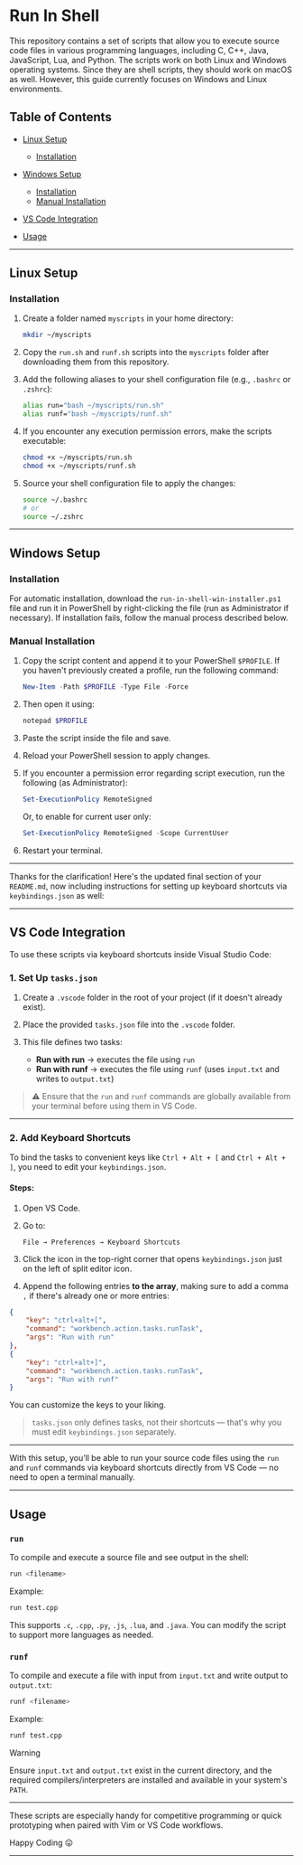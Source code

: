 # Run In Shell

This repository contains a set of scripts that allow you to execute source code files in various programming languages, including C, C++, Java, JavaScript, Lua, and Python.
The scripts work on both Linux and Windows operating systems. Since they are shell scripts, they should work on macOS as well. However, this guide currently focuses on Windows and Linux environments.

## Table of Contents

* [Linux Setup](#linux-setup)

  * [Installation](#installation)
* [Windows Setup](#windows-setup)

  * [Installation](#installation-1)
  * [Manual Installation](#manual-installation)
* [VS Code Integration](#vs-code-integration)
* [Usage](#usage)

---

## Linux Setup

### Installation

1. Create a folder named `myscripts` in your home directory:

   ```bash
   mkdir ~/myscripts
   ```

2. Copy the `run.sh` and `runf.sh` scripts into the `myscripts` folder after downloading them from this repository.

3. Add the following aliases to your shell configuration file (e.g., `.bashrc` or `.zshrc`):

   ```bash
   alias run="bash ~/myscripts/run.sh"
   alias runf="bash ~/myscripts/runf.sh"
   ```

4. If you encounter any execution permission errors, make the scripts executable:

   ```bash
   chmod +x ~/myscripts/run.sh
   chmod +x ~/myscripts/runf.sh
   ```

5. Source your shell configuration file to apply the changes:

   ```bash
   source ~/.bashrc
   # or
   source ~/.zshrc
   ```

---

## Windows Setup

### Installation

For automatic installation, download the `run-in-shell-win-installer.ps1` file and run it in PowerShell by right-clicking the file (run as Administrator if necessary). If installation fails, follow the manual process described below.

### Manual Installation

1. Copy the script content and append it to your PowerShell `$PROFILE`. If you haven't previously created a profile, run the following command:

   ```powershell
   New-Item -Path $PROFILE -Type File -Force
   ```

2. Then open it using:

   ```powershell
   notepad $PROFILE
   ```

3. Paste the script inside the file and save.

4. Reload your PowerShell session to apply changes.

5. If you encounter a permission error regarding script execution, run the following (as Administrator):

   ```powershell
   Set-ExecutionPolicy RemoteSigned
   ```

   Or, to enable for current user only:

   ```powershell
   Set-ExecutionPolicy RemoteSigned -Scope CurrentUser
   ```

6. Restart your terminal.

---

Thanks for the clarification! Here's the updated final section of your `README.md`, now including instructions for setting up keyboard shortcuts via `keybindings.json` as well:

---

## VS Code Integration

To use these scripts via keyboard shortcuts inside Visual Studio Code:

### 1. Set Up `tasks.json`

1. Create a `.vscode` folder in the root of your project (if it doesn't already exist).
2. Place the provided `tasks.json` file into the `.vscode` folder.
3. This file defines two tasks:

   * **Run with run** → executes the file using `run`
   * **Run with runf** → executes the file using `runf` (uses `input.txt` and writes to `output.txt`)

> ⚠️ Ensure that the `run` and `runf` commands are globally available from your terminal before using them in VS Code.

---

### 2. Add Keyboard Shortcuts

To bind the tasks to convenient keys like `Ctrl + Alt + [` and `Ctrl + Alt + ]`, you need to edit your `keybindings.json`.

#### Steps:

1. Open VS Code.

2. Go to:

   ```
   File → Preferences → Keyboard Shortcuts
   ```

3. Click the icon in the top-right corner that opens `keybindings.json` just on the left of split editor icon.

4. Append the following entries **to the array**, making sure to add a comma `,` if there's already one or more entries:

```json
{
    "key": "ctrl+alt+[",
    "command": "workbench.action.tasks.runTask",
    "args": "Run with run"
},
{
    "key": "ctrl+alt+]",
    "command": "workbench.action.tasks.runTask",
    "args": "Run with runf"
}
```

You can customize the keys to your liking.

> `tasks.json` only defines tasks, not their shortcuts — that's why you must edit `keybindings.json` separately.

---

With this setup, you’ll be able to run your source code files using the `run` and `runf` commands via keyboard shortcuts directly from VS Code — no need to open a terminal manually.

---

## Usage

### `run`

To compile and execute a source file and see output in the shell:

```bash
run <filename>
```

Example:

```bash
run test.cpp
```

This supports `.c`, `.cpp`, `.py`, `.js`, `.lua`, and `.java`. You can modify the script to support more languages as needed.

### `runf`

To compile and execute a file with input from `input.txt` and write output to `output.txt`:

```bash
runf <filename>
```

Example:

```bash
runf test.cpp
```
> [!WARNING]  
> Ensure `input.txt` and `output.txt` exist in the current directory, and the required compilers/interpreters are installed and available in your system's `PATH`.

---

These scripts are especially handy for competitive programming or quick prototyping when paired with Vim or VS Code workflows.

Happy Coding 😛

---
